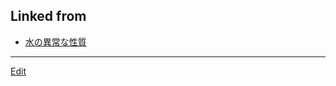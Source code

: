 ## Linked from

* [水の異常な性質](水の異常な性質.md)


----
[Edit](https://github.com/vitroid/vitroid.github.io/blob/master/MD/2019-04-16.md)
